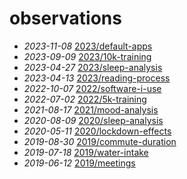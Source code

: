 # observations
- *2023-11-08* [2023/default-apps](/2023/default-apps)
- *2023-09-09* [2023/10k-training](/2023/10k-training)
- *2023-04-27* [2023/sleep-analysis](/2023/sleep-analysis)
- *2023-04-13* [2023/reading-process](/2023/reading-process)
- *2022-10-07* [2022/software-i-use](/2022/software-i-use)
- *2022-07-02* [2022/5k-training](/2022/5k-training)
- *2021-08-17* [2021/mood-analysis](/2021/mood-analysis)
- *2020-08-09* [2020/sleep-analysis](/2020/sleep-analysis)
- *2020-05-11* [2020/lockdown-effects](/2020/lockdown-effects)
- *2019-08-30* [2019/commute-duration](/2019/commute-duration)
- *2019-07-18* [2019/water-intake](/2019/water-intake)
- *2019-06-12* [2019/meetings](/2019/meetings)
